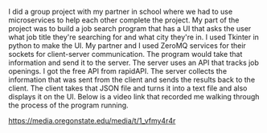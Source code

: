 I did a group project with my partner in school where we had to use microservices to help each other complete the project. My part of the project was to build a job search program that has a UI that asks the user what job title they're searching for and what city they're in. I used Tkinter in python to make the UI. My partner and I used ZeroMQ services for their sockets for client-server communication. The program would take that information and send it to the server. The server uses an API that tracks job openings. I got the free API from rapidAPI. The server collects the information that was sent from the client and sends the results back to the client. The client takes that JSON file and turns it into a text file and also displays it on the UI. Below is a video link that recorded me walking through the process of the program running.

https://media.oregonstate.edu/media/t/1_vfmy4r4r
